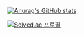 [![Anurag's GitHub stats](https://github-readme-stats.vercel.app/api?username=csihyeon9)](https://github.com/csihyeon9/github-readme-stats)



[![Solved.ac
프로필](http://mazassumnida.wtf/api/v2/generate_badge?boj=csihyeon05)](https://solved.ac/csihyeon05)
